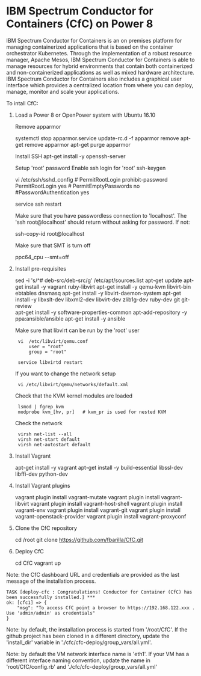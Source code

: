 # IBM Spectrum Conductor for Containers (CfC) on Power 8

IBM Spectrum Conductor for Containers is an on premises platform for managing containerized applications that is based on the container orchestrator Kubernetes. Through the implementation of a  robust resource manager, Apache Mesos, IBM Spectrum Conductor for Containers is able to manage resources for hybrid environments that contain both containerized and non-containerized applications as well as mixed hardware architecture.
IBM Spectrum Conductor for Containers also includes a graphical user interface which provides a centralized location from where you can deploy, manage, monitor and scale your applications.

To intall CfC:

1) Load a Power 8 or OpenPower system with Ubuntu 16.10

    Remove apparmor

	systemctl stop apparmor.service
	update-rc.d -f apparmor remove
	apt-get remove apparmor
	apt-get purge apparmor
	
    Install SSH
    	apt-get install -y openssh-server
    
    Setup 'root' password 
    Enable ssh login for 'root'
    	ssh-keygen
	
	vi /etc/ssh/sshd_config
		# PermitRootLogin prohibit-password
		PermitRootLogin yes
		# PermitEmptyPasswords no
		#PasswordAuthentication yes
	
	service ssh restart
		    
    Make sure that you have passwordless connection to 'localhost'. The 'ssh root@localhost' should 
    return without asking for password. If not:

	ssh-copy-id root@localhost

    Make sure that SMT is turn off

	ppc64_cpu --smt=off

    
2) Install pre-requisites

	sed -i 's/^# deb-src/deb-src/g' /etc/apt/sources.list
	apt-get update
	apt-get install -y vagrant ruby-libvirt
	apt-get install -y qemu-kvm libvirt-bin  ebtables dnsmasq 
	apt-get install -y libvirt-daemon-system
	apt-get install -y libxslt-dev libxml2-dev libvirt-dev zlib1g-dev ruby-dev git  git-review	
	apt-get install -y software-properties-common
	apt-add-repository -y ppa:ansible/ansible
	apt-get install -y ansible

	Make sure that libvirt can be run by the 'root' user

		vi  /etc/libvirt/qemu.conf
			user = "root"
			group = "root"

		service libvirtd restart

	If you want to change the network setup
	
		vi /etc/libvirt/qemu/networks/default.xml
		
	Check that the KVM kernel modules are loaded
		
		lsmod | fgrep kvm
		modprobe kvm_[hv, pr]   # kvm_pr is used for nested KVM
		
	Check the network
	
		virsh net-list --all
		virsh net-start default
		virsh net-autostart default

3) Install Vagrant

	apt-get install -y vagrant
	apt-get install -y build-essential libssl-dev libffi-dev python-dev

4) Install Vagrant plugins

	vagrant plugin install vagrant-mutate
	vagrant plugin install vagrant-libvirt
	vagrant plugin install vagrant-host-shell
	vagrant plugin install vagrant-env
	vagrant plugin install vagrant-git
	vagrant plugin install vagrant-openstack-provider
	vagrant plugin install vagrant-proxyconf

5) Clone the CfC repository

	cd /root
	git clone https://github.com/fbarilla/CfC.git

6) Deploy CfC

	cd CfC
	vagrant up

Note: the CfC dashboard URL and credentials are provided as the last message of the installation process.  
	
	TASK [deploy-cfc : Congratulations! Conductor for Container (CfC) has been successfully installed.] ***
	ok: [cfc1] => {
    	"msg": "To access CfC point a browser to https://192.168.122.xxx . Use 'admin/admin' as credentials"
	}


Note: by default, the installation process is started from '/root/CfC'. If the github project has been cloned in a different directory, update the 'install_dir' variable in './cfc/cfc-deploy/group_vars/all.yml'.

Note: by default the VM network interface name is 'eth1'. If your VM has a different interface naming convention, update the name in 'root/CfC/config.rb' and './cfc/cfc-deploy/group_vars/all.yml'
